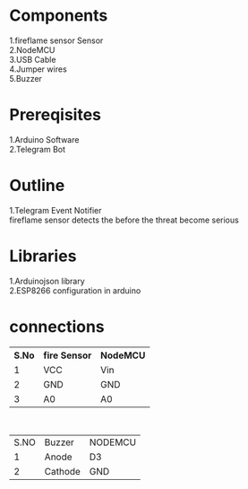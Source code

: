 # Components
1.fireflame sensor Sensor<br>
2.NodeMCU<br>
3.USB Cable<br>
4.Jumper wires<br>
5.Buzzer

# Prereqisites
1.Arduino Software<br>
2.Telegram Bot<br>

# Outline
1.Telegram Event Notifier<br>
fireflame sensor detects the before the threat become serious

# Libraries
1.Arduinojson library<br>
2.ESP8266 configuration in arduino<br>

# connections
<table>
  <tr>
    <th>S.No</th>
    <th>fire Sensor</th>
    <th>NodeMCU</th>
  </tr>
  <tr>
    <td>1</td>
    <td>VCC</td>
    <td>Vin</td>
  </tr>
  <tr>
    <td>2</td>
    <td>GND</td>
    <td>GND</td>
  </tr>
  <tr>
    <td>3</td>
    <td>A0</td>
    <td>A0</td>
  </tr>
</table>
<table>
  <tr>
    <td>S.NO</td>
    <td>Buzzer</td>
    <td>NODEMCU</td>
  </tr>
  <tr>
    <td>1</td>
    <td>Anode</td>
    <td>D3</td>
  </tr>
  <tr>
    <td>2</td>
    <td>Cathode</td>
    <td>GND</td>
  </tr>

  </table>
